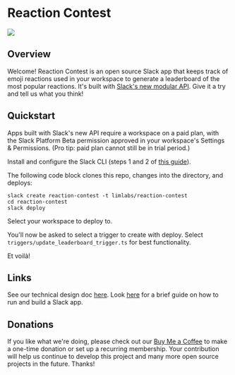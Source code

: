 # Reaction Contest

<a href="https://www.buymeacoffee.com/limlabs"><img src="https://img.buymeacoffee.com/button-api/?text=Support creative opportunity&emoji=🎨&slug=limlabs&button_colour=3f3fe4&font_colour=ffffff&font_family=Cookie&outline_colour=ffffff&coffee_colour=FFDD00" /></a>

## Overview


Welcome! Reaction Contest is an open source Slack app that keeps track of emoji
reactions used in your workspace to generate a leaderboard of the most popular
reactions. It's built with
[Slack's new modular API](https://api.slack.com/future). Give it a try and tell
us what you think!

## Quickstart

Apps built with Slack's new API require a workspace on a paid plan, with the
Slack Platform Beta permission approved in your workspace's Settings &
Permissions. (Pro tip: paid plan cannot still be in trial period.)

Install and configure the Slack CLI (steps 1 and 2 of
[this guide](https://api.slack.com/future/quickstart)).

The following code block clones this repo, changes into the directory, and
deploys:

```
slack create reaction-contest -t limlabs/reaction-contest
cd reaction-contest
slack deploy
```

Select your workspace to deploy to.

You'll now be asked to select a trigger to create with deploy. Select
`triggers/update_leaderboard_trigger.ts` for best functionality.

Et voilà!

## Links

See our technical design doc [here](/docs/hld.md). Look [here](/docs/slack.md)
for a brief guide on how to run and build a Slack app.

## Donations

If you like what we're doing, please check out our
[Buy Me a Coffee](https://www.buymeacoffee.com/limlabs) to make a one-time
donation or set up a recurring membership. Your contribution will help us
continue to develop this project and many more open source projects in the
future. Thanks!
